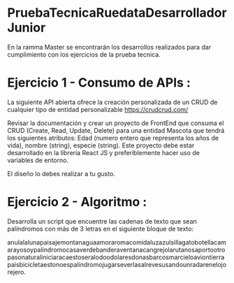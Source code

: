 # PruebaTecnicaRuedataDesarrolladorJunior
En la ramma Master se encontrarán los desarrollos realizados para dar cumplimiento con los ejercicios de la prueba tecnica.


# Ejercicio 1 - Consumo de APIs :
La siguiente API abierta ofrece la creación personalizada de un CRUD de cualquier tipo de entidad personalizable https://crudcrud.com/

Revisar la documentación y crear un proyecto de FrontEnd que consuma el CRUD (Create, Read, Update, Delete) para una entidad Mascota que tendrá los siguientes atributos: Edad (numero entero que representa los años de vida), nombre (string), especie (string). Este proyecto debe estar desarrollado en la libreria React JS y preferiblemente hacer uso de variables de entorno.

El diseño lo debes realizar a tu gusto.

# Ejercicio 2 - Algoritmo :
Desarrolla un script que encuentre las cadenas de texto que sean palíndromos con más de 3 letras en el siguiente bloque de texto:

anulalalunapaisajemontanaguaamoraromacomidaluzazulsillagatobotellacamarayosoypalindromocasaverdebanderaventanacangrejolarutanosaportootropasonaturaliniciaracaestoseralodoodolaresdonasbarcosmarcieloaviontierrapaisbicicletaestonoespalindromojugarseverlasalrevesusandounradarenelojorejero.
